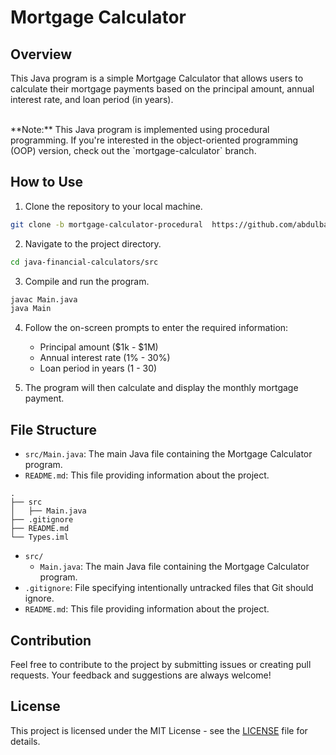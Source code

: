 # Mortgage Calculator

## Overview

This Java program is a simple Mortgage Calculator that allows users to calculate their mortgage payments based on the principal amount, annual interest rate, and loan period (in years).

<br>
**Note:** This Java program is implemented using procedural programming. If you're interested in the object-oriented programming (OOP) version, check out the `mortgage-calculator` branch.

## How to Use

1. Clone the repository to your local machine.

```bash
git clone -b mortgage-calculator-procedural  https://github.com/abdulbasit-dev/java-financial-calculators.git
```

2. Navigate to the project directory.

```bash
cd java-financial-calculators/src
```

3. Compile and run the program.

```bash
javac Main.java
java Main
```

4. Follow the on-screen prompts to enter the required information:

   - Principal amount ($1k - $1M)
   - Annual interest rate (1% - 30%)
   - Loan period in years (1 - 30)

5. The program will then calculate and display the monthly mortgage payment.

## File Structure

- `src/Main.java`: The main Java file containing the Mortgage Calculator program.
- `README.md`: This file providing information about the project.

```plaintext
.
├── src
│   ├── Main.java
├── .gitignore
├── README.md
└── Types.iml
```

- `src/`
  - `Main.java`: The main Java file containing the Mortgage Calculator program.
- `.gitignore`: File specifying intentionally untracked files that Git should ignore.
- `README.md`: This file providing information about the project.


## Contribution

Feel free to contribute to the project by submitting issues or creating pull requests. Your feedback and suggestions are always welcome!

## License

This project is licensed under the MIT License - see the [LICENSE](LICENSE) file for details.
